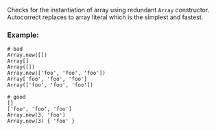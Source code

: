 Checks for the instantiation of array using redundant `Array` constructor.
Autocorrect replaces to array literal which is the simplest and fastest.

### Example:

    # bad
    Array.new([])
    Array[]
    Array([])
    Array.new(['foo', 'foo', 'foo'])
    Array['foo', 'foo', 'foo']
    Array(['foo', 'foo', 'foo'])

    # good
    []
    ['foo', 'foo', 'foo']
    Array.new(3, 'foo')
    Array.new(3) { 'foo' }
